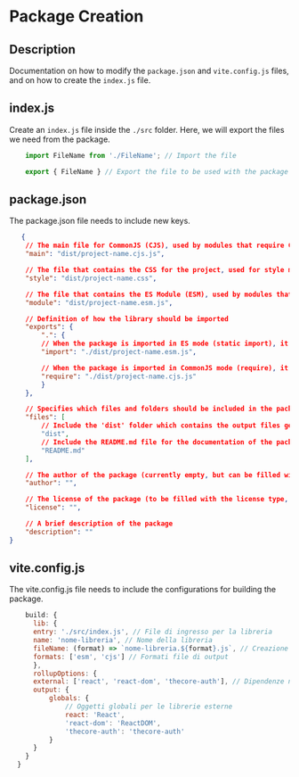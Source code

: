 # Package Creation

## Description

Documentation on how to modify the `package.json` and `vite.config.js` files, and on how to create the `index.js` file.

## index.js

Create an `index.js` file inside the `./src` folder. Here, we will export the files we need from the package.

```js
    import FileName from './FileName'; // Import the file

    export { FileName } // Export the file to be used with the package
```

## package.json

The package.json file needs to include new keys.

```json
   {
    // The main file for CommonJS (CJS), used by modules that require CommonJS
    "main": "dist/project-name.cjs.js",

    // The file that contains the CSS for the project, used for style management
    "style": "dist/project-name.css",

    // The file that contains the ES Module (ESM), used by modules that require ES Modules
    "module": "dist/project-name.esm.js",

    // Definition of how the library should be imported
    "exports": {
        ".": {
        // When the package is imported in ES mode (static import), it refers to the ESM file
        "import": "./dist/project-name.esm.js",

        // When the package is imported in CommonJS mode (require), it refers to the CJS file
        "require": "./dist/project-name.cjs.js"
        }
    },

    // Specifies which files and folders should be included in the package when published
    "files": [
        // Include the 'dist' folder which contains the output files generated by the build
        "dist",
        // Include the README.md file for the documentation of the package
        "README.md"
    ],

    // The author of the package (currently empty, but can be filled with the author's name)
    "author": "",

    // The license of the package (to be filled with the license type, for example MIT)
    "license": "",

    // A brief description of the package
    "description": ""
}
```

## vite.config.js

The vite.config.js file needs to include the configurations for building the package.

```js
    build: {
      lib: {
      entry: './src/index.js', // File di ingresso per la libreria
      name: 'nome-libreria', // Nome della libreria
      fileName: (format) => `nome-libreria.${format}.js`, // Creazione file di outpout
      formats: ['esm', 'cjs'] // Formati file di output
      },
      rollupOptions: {
      external: ['react', 'react-dom', 'thecore-auth'], // Dipendenze non incluse nel bundle finale
      output: {
          globals: {
              // Oggetti globali per le librerie esterne
              react: 'React',
              'react-dom': 'ReactDOM',
              'thecore-auth': 'thecore-auth'
          }
      }
    }
  }
```